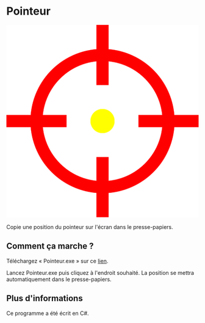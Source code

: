 # Pointeur

<img src="https://github.com/TheRake66/Pointeur/blob/main/logo.png">

Copie une position du pointeur sur l'écran dans le presse-papiers.

## Comment ça marche ?

Téléchargez « Pointeur.exe » sur ce <a href="https://github.com/TheRake66/Pointeur/releases/">lien</a>.

Lancez Pointeur.exe puis cliquez à l'endroit souhaité. La position se mettra automatiquement dans le presse-papiers.

## Plus d'informations

Ce programme a été écrit en C#.
